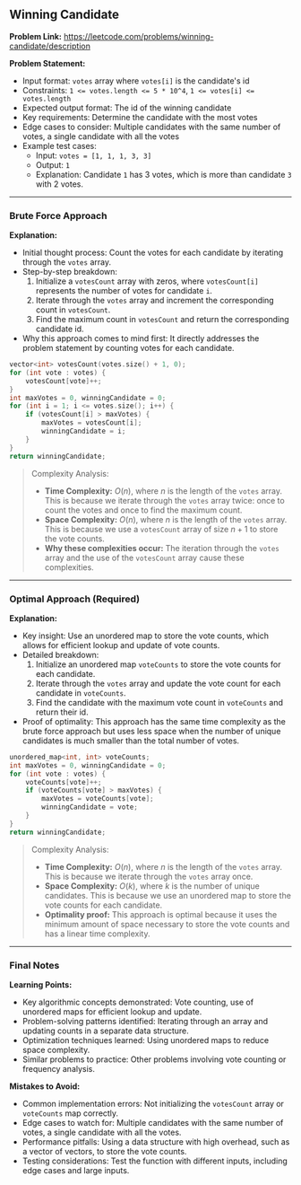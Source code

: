 ## Winning Candidate

**Problem Link:** https://leetcode.com/problems/winning-candidate/description

**Problem Statement:**
- Input format: `votes` array where `votes[i]` is the candidate's id
- Constraints: `1 <= votes.length <= 5 * 10^4`, `1 <= votes[i] <= votes.length`
- Expected output format: The id of the winning candidate
- Key requirements: Determine the candidate with the most votes
- Edge cases to consider: Multiple candidates with the same number of votes, a single candidate with all the votes
- Example test cases:
  - Input: `votes = [1, 1, 1, 3, 3]`
  - Output: `1`
  - Explanation: Candidate `1` has 3 votes, which is more than candidate `3` with 2 votes.

---

### Brute Force Approach

**Explanation:**
- Initial thought process: Count the votes for each candidate by iterating through the `votes` array.
- Step-by-step breakdown:
  1. Initialize a `votesCount` array with zeros, where `votesCount[i]` represents the number of votes for candidate `i`.
  2. Iterate through the `votes` array and increment the corresponding count in `votesCount`.
  3. Find the maximum count in `votesCount` and return the corresponding candidate id.
- Why this approach comes to mind first: It directly addresses the problem statement by counting votes for each candidate.

```cpp
vector<int> votesCount(votes.size() + 1, 0);
for (int vote : votes) {
    votesCount[vote]++;
}
int maxVotes = 0, winningCandidate = 0;
for (int i = 1; i <= votes.size(); i++) {
    if (votesCount[i] > maxVotes) {
        maxVotes = votesCount[i];
        winningCandidate = i;
    }
}
return winningCandidate;
```

> Complexity Analysis:
> - **Time Complexity:** $O(n)$, where $n$ is the length of the `votes` array. This is because we iterate through the `votes` array twice: once to count the votes and once to find the maximum count.
> - **Space Complexity:** $O(n)$, where $n$ is the length of the `votes` array. This is because we use a `votesCount` array of size $n+1$ to store the vote counts.
> - **Why these complexities occur:** The iteration through the `votes` array and the use of the `votesCount` array cause these complexities.

---

### Optimal Approach (Required)

**Explanation:**
- Key insight: Use an unordered map to store the vote counts, which allows for efficient lookup and update of vote counts.
- Detailed breakdown:
  1. Initialize an unordered map `voteCounts` to store the vote counts for each candidate.
  2. Iterate through the `votes` array and update the vote count for each candidate in `voteCounts`.
  3. Find the candidate with the maximum vote count in `voteCounts` and return their id.
- Proof of optimality: This approach has the same time complexity as the brute force approach but uses less space when the number of unique candidates is much smaller than the total number of votes.

```cpp
unordered_map<int, int> voteCounts;
int maxVotes = 0, winningCandidate = 0;
for (int vote : votes) {
    voteCounts[vote]++;
    if (voteCounts[vote] > maxVotes) {
        maxVotes = voteCounts[vote];
        winningCandidate = vote;
    }
}
return winningCandidate;
```

> Complexity Analysis:
> - **Time Complexity:** $O(n)$, where $n$ is the length of the `votes` array. This is because we iterate through the `votes` array once.
> - **Space Complexity:** $O(k)$, where $k$ is the number of unique candidates. This is because we use an unordered map to store the vote counts for each candidate.
> - **Optimality proof:** This approach is optimal because it uses the minimum amount of space necessary to store the vote counts and has a linear time complexity.

---

### Final Notes

**Learning Points:**
- Key algorithmic concepts demonstrated: Vote counting, use of unordered maps for efficient lookup and update.
- Problem-solving patterns identified: Iterating through an array and updating counts in a separate data structure.
- Optimization techniques learned: Using unordered maps to reduce space complexity.
- Similar problems to practice: Other problems involving vote counting or frequency analysis.

**Mistakes to Avoid:**
- Common implementation errors: Not initializing the `votesCount` array or `voteCounts` map correctly.
- Edge cases to watch for: Multiple candidates with the same number of votes, a single candidate with all the votes.
- Performance pitfalls: Using a data structure with high overhead, such as a vector of vectors, to store the vote counts.
- Testing considerations: Test the function with different inputs, including edge cases and large inputs.
